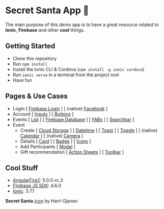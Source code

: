 # Secret Santa App 🎁

The main purpose of this demo app is to have a great resource related to **Ionic**, **Firebase** and other **cool** things.

## Getting Started

- Clone this repository
- Run `npm install`
- Install the Ionic CLI & Cordova (`npm install -g ionic cordova`)
- Run `ionic serve` in a terminal from the project root
- Have fun 

## Pages & Use Cases

- Login [ [Firebase Login](https://github.com/angular/angularfire2/blob/master/docs/Auth-with-Ionic3-Angular4.md) ] [ (native) [Facebook](https://ionicframework.com/docs/native/facebook) ]
- Account [ [Inputs](https://ionicframework.com/docs/components/#inputs) ] [ [Buttons](https://ionicframework.com/docs/components/#buttons) ]
- Events [ [List](https://ionicframework.com/docs/components/#lists) ] [ [Firebase Database](https://firebase.google.com/products/database/) ] [ [FABs](https://ionicframework.com/docs/components/#fabs) ] [ [Searchbar](https://ionicframework.com/docs/components/#searchbar) ]
- Event
  - Create [ [Cloud Storage](https://firebase.google.com/products/storage/) ] [ [Datetime](https://ionicframework.com/docs/components/#datetime) ] [ [Toast](https://ionicframework.com/docs/components/#toast) ] [ [Toggle](https://ionicframework.com/docs/components/#toggle) ] [ (native) [Calendar](https://ionicframework.com/docs/native/calendar/) ] [ (native) [Camera](https://ionicframework.com/docs/native/camera) ]
  - Details [ [Card](https://ionicframework.com/docs/components/#cards) ] [ [Badge](https://ionicframework.com/docs/components/#badges) ] [ [Icons](https://ionicframework.com/docs/ionicons/) ]
  - Add Participants [ [Modal](https://ionicframework.com/docs/components/#modals) ]
  - Gift recommendation [ [Action Sheets](https://ionicframework.com/docs/components/#action-sheets) ] [ [Toolbar](https://ionicframework.com/docs/components/#toolbar) ]

## Cool Stuff

- [AngularFire2](https://github.com/angular/angularfire2): 5.0.0-rc.3
- [Firebase JS SDK](https://github.com/firebase/firebase-js-sdk): 4.6.0
- [Ionic](https://github.com/ionic-team/ionic): 3.7.1

**Secret Santa** [icon](https://dribbble.com/shots/3116994-Secret-Santa) by Harri Ojanen

